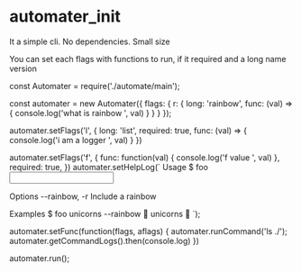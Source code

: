 # automater_init
It a simple cli. No dependencies. Small size

You can set each flags with functions to run, if it required and a long name version

const Automater = require('./automate/main');

const automater = new Automater({
    flags: {
        r: {
            long: 'rainbow',
            func: (val) => {
                console.log('what is rainbow ', val)
            }
        }
    }
});

automater.setFlags('l', {
    long: 'list',
    required: true, 
    func: (val) => {
        console.log('i am a logger ', val)
    }
})

automater.setFlags('f', {
    func: function(val) {
        console.log('f value ', val)
    },
    required: true,
})
automater.setHelpLog(`
Usage
  $ foo <input>

Options
  --rainbow, -r  Include a rainbow

Examples
  $ foo unicorns --rainbow
  🌈 unicorns 🌈
`);

automater.setFunc(function(flags, aflags) {
    automater.runCommand('ls ./');
    automater.getCommandLogs().then(console.log)
})

automater.run();

